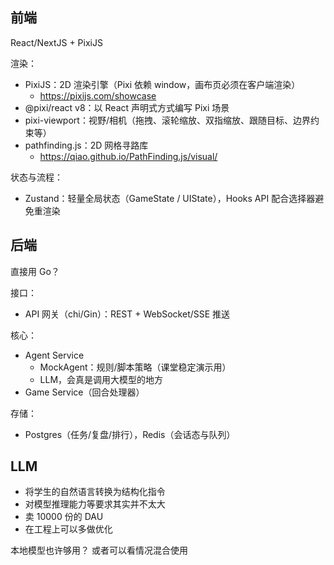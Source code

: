 ## 前端

React/NextJS + PixiJS

渲染：

- PixiJS：2D 渲染引擎（Pixi 依赖 window，画布页必须在客户端渲染）
    - https://pixijs.com/showcase
- @pixi/react v8：以 React 声明式方式编写 Pixi 场景
- pixi-viewport：视野/相机（拖拽、滚轮缩放、双指缩放、跟随目标、边界约束等）
- pathfinding.js：2D 网格寻路库
    - https://qiao.github.io/PathFinding.js/visual/

状态与流程：

- Zustand：轻量全局状态（GameState / UIState），Hooks API 配合选择器避免重渲染


## 后端

直接用 Go？

接口：
- API 网关（chi/Gin）：REST + WebSocket/SSE 推送

核心：
- Agent Service
    - MockAgent：规则/脚本策略（课堂稳定演示用）
    - LLM，会真是调用大模型的地方
- Game Service（回合处理器）

存储：
- Postgres（任务/复盘/排行），Redis（会话态与队列）

## LLM

- 将学生的自然语言转换为结构化指令
- 对模型推理能力等要求其实并不太大
- 卖 10000 份的 DAU
- 在工程上可以多做优化

本地模型也许够用？
或者可以看情况混合使用



